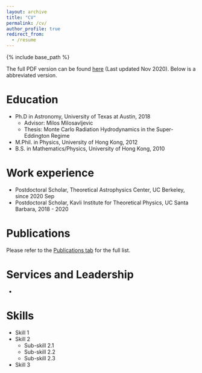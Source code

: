 ```yaml
---
layout: archive
title: "CV"
permalink: /cv/
author_profile: true
redirect_from:
  - /resume
---
```


{% include base_path %}

The full PDF version can be found [here](http://bthtsang.github.io/files/Tsang_CV.pdf) (Last updated Nov 2020). Below is a abbreviated version.

Education
======
* Ph.D in Astronomy, University of Texas at Austin, 2018
  * Advisor: Milos Milosavljevic
  * Thesis: Monte Carlo Radiation Hydrodynamics in the Super-Eddington Regime
* M.Phil. in Physics, University of Hong Kong, 2012
* B.S. in Mathematics/Physics, University of Hong Kong, 2010

Work experience
======
* Postdoctoral Scholar, Theoretical Astrophysics Center, UC Berkeley, since 2020 Sep
* Postdoctoral Scholar, Kavli Institute for Theoretical Physics, UC Santa Barbara, 2018 - 2020 

Publications
======
Please refer to the [Publications tab](http://bthtsang.github.io/publications) for the full list.
 
Services and Leadership
======
* 

Skills
======
* Skill 1
* Skill 2
  * Sub-skill 2.1
  * Sub-skill 2.2
  * Sub-skill 2.3
* Skill 3


